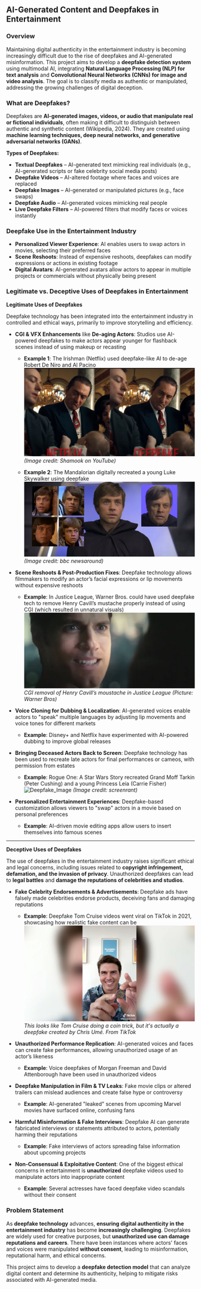 ## **AI-Generated Content and Deepfakes in Entertainment**

### **Overview**
Maintaining digital authenticity in the entertainment industry is becoming increasingly difficult due to the rise of deepfakes and AI-generated misinformation. This project aims to develop a **deepfake detection system** using multimodal AI, integrating **Natural Language Processing (NLP) for text analysis** and **Convolutional Neural Networks (CNNs) for image and video analysis**. The goal is to classify media as authentic or manipulated, addressing the growing challenges of digital deception.

### **What are Deepfakes?**
Deepfakes are **AI-generated images, videos, or audio that manipulate real or fictional individuals**, often making it difficult to distinguish between authentic and synthetic content (Wikipedia, 2024). They are created using **machine learning techniques, deep neural networks, and generative adversarial networks (GANs)**.

**Types of Deepfakes:**
- **Textual Deepfakes** – AI-generated text mimicking real individuals (e.g., AI-generated scripts or fake celebrity social media posts)
- **Deepfake Videos** – AI-altered footage where faces and voices are replaced
- **Deepfake Images** – AI-generated or manipulated pictures (e.g., face swaps)
- **Deepfake Audio** – AI-generated voices mimicking real people
- **Live Deepfake Filters** – AI-powered filters that modify faces or voices instantly

### **Deepfake Use in the Entertainment Industry**
- **Personalized Viewer Experience**: AI enables users to swap actors in movies, selecting their preferred faces
- **Scene Reshoots**: Instead of expensive reshoots, deepfakes can modify expressions or actions in existing footage
- **Digital Avatars**: AI-generated avatars allow actors to appear in multiple projects or commercials without physically being present

### **Legitimate vs. Deceptive Uses of Deepfakes in Entertainment**
**Legitimate Uses of Deepfakes**

Deepfake technology has been integrated into the entertainment industry in controlled and ethical ways, primarily to improve storytelling and efficiency.

- **CGI & VFX Enhancements** like **De-aging Actors**: Studios use AI-powered deepfakes to make actors appear younger for flashback scenes instead of using makeup or recasting
    - **Example 1**: The Irishman (Netflix) used deepfake-like AI to de-age Robert De Niro and Al Pacino
    ![Deepfake_Image](../images/Robert_Deniro_Deepfake.png)
    *(Image credit: Shamook on YouTube)*

    - **Example 2**: The Mandalorian digitally recreated a young Luke Skywalker using deepfake
    ![Deepfake_Image](../images/luke_starwarsdeepfake.jpg)
    *(Image credit: bbc newsaround)*

- **Scene Reshoots & Post-Production Fixes**: Deepfake technology allows filmmakers to modify an actor’s facial expressions or lip movements without expensive reshoots

    - **Example**: In Justice League, Warner Bros. could have used deepfake tech to remove Henry Cavill’s mustache properly instead of using CGI (which resulted in unnatural visuals)
    ![Deepfake_Image](../images/cgi_removal.jpg)
    *CGI removal of Henry Cavill’s moustache in Justice League (Picture: Warner Bros)*

- **Voice Cloning for Dubbing & Localization**: AI-generated voices enable actors to "speak" multiple languages by adjusting lip movements and voice tones for different markets
    - **Example**: Disney+ and Netflix have experimented with AI-powered dubbing to improve global releases

- **Bringing Deceased Actors Back to Screen**: Deepfake technology has been used to recreate late actors for final performances or cameos, with permission from estates
    - **Example**: Rogue One: A Star Wars Story recreated Grand Moff Tarkin (Peter Cushing) and a young Princess Leia (Carrie Fisher)
    ![Deepfake_Image](../images/Tarkin-deepfake.jpg)
    *(Image credit: screenrant)*

- **Personalized Entertainment Experiences**: Deepfake-based customization allows viewers to "swap" actors in a movie based on personal preferences
    - **Example**: AI-driven movie editing apps allow users to insert themselves into famous scenes

---

**Deceptive Uses of Deepfakes**

The use of deepfakes in the entertainment industry raises significant ethical and legal concerns, including issues related to **copyright infringement, defamation, and the invasion of privacy**. Unauthorized deepfakes can lead to **legal battles** and **damage the reputations of celebrities and studios**.

- **Fake Celebrity Endorsements & Advertisements**: Deepfake ads have falsely made celebrities endorse products, deceiving fans and damaging reputations

    - **Example**: Deepfake Tom Cruise videos went viral on TikTok in 2021, showcasing how realistic fake content can be
    ![Deepfake_Image](../images/deepfake-tom-cruise-tiktok.jpg)
    *This looks like Tom Cruise doing a coin trick, but it's actually a deepfake created by Chris Umé. From TikTok*

- **Unauthorized Performance Replication**: AI-generated voices and faces can create fake performances, allowing unauthorized usage of an actor’s likeness
    - **Example**: Voice deepfakes of Morgan Freeman and David Attenborough have been used in unauthorized videos

- **Deepfake Manipulation in Film & TV Leaks**: Fake movie clips or altered trailers can mislead audiences and create false hype or controversy
    - **Example**: AI-generated "leaked" scenes from upcoming Marvel movies have surfaced online, confusing fans

- **Harmful Misinformation & Fake Interviews**: Deepfake AI can generate fabricated interviews or statements attributed to actors, potentially harming their reputations
    - **Example**: Fake interviews of actors spreading false information about upcoming projects

- **Non-Consensual & Exploitative Content**: One of the biggest ethical concerns in entertainment is **unauthorized** deepfake videos used to manipulate actors into inappropriate content
    - **Example**: Several actresses have faced deepfake video scandals without their consent

### **Problem Statement**
As **deepfake technology** advances, **ensuring digital authenticity in the entertainment industry** has become **increasingly challenging**. Deepfakes are widely used for creative purposes, but **unauthorized use can damage reputations and careers**. There have been instances where actors' faces and voices were manipulated **without consent**, leading to misinformation, reputational harm, and ethical concerns.

This project aims to develop a **deepfake detection model** that can analyze digital content and determine its authenticity, helping to mitigate risks associated with AI-generated media.